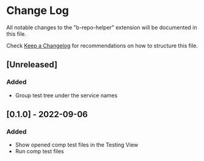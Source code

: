# Change Log

All notable changes to the "b-repo-helper" extension will be documented in this file.

Check [Keep a Changelog](http://keepachangelog.com/) for recommendations on how to structure this file.

## [Unreleased]

### Added

- Group test tree under the service names

## [0.1.0] - 2022-09-06

### Added

- Show opened comp test files in the Testing View
- Run comp test files
